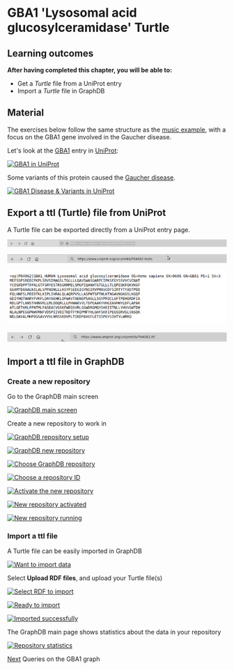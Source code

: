 # GBA1 'Lysosomal acid glucosylceramidase' Turtle

## Learning outcomes

**After having completed this chapter, you will be able to:**

- Get a *Turtle* file from a UniProt entry
- Import a *Turtle* file in GraphDB


## Material

The exercises below follow the same structure as the [music example](/music/), with a focus on the GBA1 gene involved in the Gaucher disease.

Let's look at the [GBA1](https://www.uniprot.org/uniprotkb/P04062) entry in [UniProt](https://www.uniprot.org/):

[![GBA1 in UniProt](assets/images/GBA1_in_UniProt.png "GBA1 in UniProt")](assets/images/GBA1_in_UniProt.png)

Some variants of this protein caused the [Gaucher disease](https://en.wikipedia.org/wiki/Gaucher%27s_disease).

[![GBA1 Disease & Variants in UniProt](assets/images/Gaucher_disease.png "GBA1 Disease & Variants in UniProt")](assets/images/Gaucher_disease.png)


## Export a ttl (Turtle) file from UniProt

A Turtle file can be exported directly from a UniProt entry page.

[![UniProt entry URL](assets/images/P04062_url.png "UniProt entry URL")](assets/images/P04062_url.png)

[![Export in FASTA](assets/images/P04062.fasta.png "Export in FASTA")](assets/images/P04062.fasta.png)

[![FASTA export](assets/images/P04062.fasta2.png "FASTA export")](assets/images/P04062.fasta2.png)

[![Export in Turtle](assets/images/P04062.ttl.png "Export in Turtle")](assets/images/P04062.ttl.png)


## Import a ttl file in GraphDB

### Create a new repository

Go to the GraphDB main screen

[![GraphDB main screen](assets/images/GraphDB_main-screen.png "GraphDB main screen")](assets/images/GraphDB_main-screen.png)

Create a new repository to work in

[![GraphDB repository setup](assets/images/GraphDB_repository-setup.png "GraphDB repository setup")](assets/images/GraphDB_repository-setup.png)

[![GraphDB new repository](assets/images/GraphDB_new-repository.png "GraphDB new repository")](assets/images/GraphDB_new-repository.png)

[![Choose GraphDB repository](assets/images/GraphDB_choose-GraphDB-repository.png "Choose GraphDB repository")](assets/images/GraphDB_choose-GraphDB-repository.png)

[![Choose a repository ID](assets/images/GraphDB_choose-repository-ID.png "Choose a repository ID")](assets/images/GraphDB_choose-repository-ID.png)

[![Activate the new repository](assets/images/GraphDB_activate-new-repository.png "Activate the new repository")](assets/images/GraphDB_activate-new-repository.png)

[![New repository activated](assets/images/GraphDB_new-repository-activated.png "New repository activated")](assets/images/GraphDB_new-repository-activated.png)

[![New repository running](assets/images/GraphDB_new-repository-running.png "New repository running")](assets/images/GraphDB_new-repository-running.png)


### Import a ttl file

A Turtle file can be easily imported in GraphDB

[![Want to import data](assets/images/GraphDB_want-to-import.png "Want to import data")](assets/images/GraphDB_want-to-import.png)

Select **Upload RDF files**, and upload your Turtle file(s)

[![Select RDF to import](assets/images/GraphDB_Select-RDF-to-import.png "Select RDF to import")](assets/images/GraphDB_Select-RDF-to-import.png)

[![Ready to import](assets/images/GraphDB_ready-to-import.png "Ready to import")](assets/images/GraphDB_ready-to-import.png)

[![Imported successfully](assets/images/GraphDB_imported-successfully.png "Imported successfully")](assets/images/GraphDB_imported-successfully.png)

The GraphDB main page shows statistics about the data in your repository

[![Repository statistics](assets/images/GraphDB_repository-statistics.png "Repository statistics")](assets/images/GraphDB_repository-statistics.png)


[Next](/gba1/) Queries on the GBA1 graph

